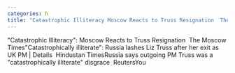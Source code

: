 ```yaml
---
categories: h
title: "Catastrophic Illiteracy Moscow Reacts to Truss Resignation  The Moscow Times"
---
```

"Catastrophic Illiteracy": Moscow Reacts to Truss Resignation&nbsp;&nbsp;The Moscow Times"Catastrophically illiterate": Russia lashes Liz Truss after her exit as UK PM | Details&nbsp;&nbsp;Hindustan TimesRussia says outgoing PM Truss was a "catastrophically illiterate" disgrace&nbsp;&nbsp;ReutersYou